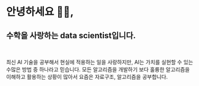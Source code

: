 <br/>

# 안녕하세요 👋🏻,

## 수학을 사랑하는 data scientist입니다.

<br/>

최신 AI 기술을 공부해서 현실에 적용하는 일을 사랑하지만, AI는 가치를 실현할 수 있는 수많은 방법 중 하나라고 믿습니다. 모든 알고리즘을 개발하기 보다 훌륭한 알고리즘을 이해하고 활용하는 상황이 많아서 요즘은 자료구조, 알고리즘을 공부합니다.